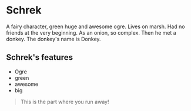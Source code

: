 # Schrek
A fairy character, green huge and awesome ogre. Lives on marsh. Had no friends at the very beginning. As an onion, so complex. Then he met a donkey. The donkey's name is Donkey.
## Schrek's features
* Ogre
* green
* awesome
* big
> This is the part where you run away!